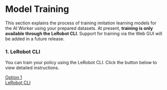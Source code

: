 # Model Training

This section explains the process of training imitation learning models for the AI Worker using your prepared datasets.
At present, **training is only available through the LeRobot CLI**. Support for training via the Web GUI will be added in a future release.

### 1. LeRobot CLI

You can train your policy using the LeRobot CLI. Click the button below to view detailed instructions.

<a href="/model_training_with_lerobot_cli" class="button-dataset-preparation-option">
Option 1<br>LeRobot CLI
</a>
